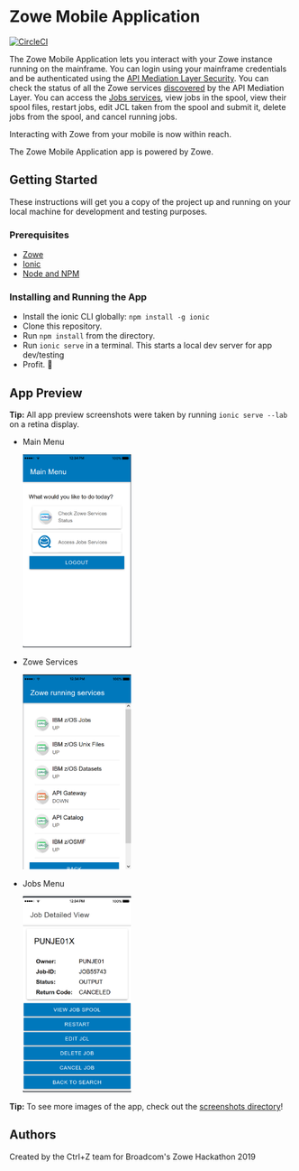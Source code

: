 # Zowe Mobile Application

[![CircleCI](https://circleci.com/gh/zowe/zowe-on-the-go.svg?style=svg)](https://circleci.com/gh/zowe/zowe-on-the-go)

The Zowe Mobile Application lets you interact with your Zowe instance running on the mainframe. You can login using your mainframe credentials and be authenticated using the [API Mediation Layer Security](https://docs.zowe.org/v1-3-x/extend/extend-apiml/api-mediation-security.html). You can check the status of all the Zowe services [discovered](https://docs.zowe.org/v1-3-x/getting-started/overview.html#api-mediation-layer) by the API Mediation Layer. You can access the [Jobs services](https://docs.zowe.org/v1-3-x/getting-started/overview.html#z-os-services), view jobs in the spool, view their spool files, restart jobs, edit JCL taken from the spool and submit it, delete jobs from the spool, and cancel running jobs. 

Interacting with Zowe from your mobile is now within reach.

The Zowe Mobile Application app is powered by Zowe.

## Getting Started

These instructions will get you a copy of the project up and running on your local machine for development and testing purposes.

### Prerequisites

* [Zowe](https://www.zowe.org/)
* [Ionic](https://ionicframework.com/)
* [Node and NPM](https://nodejs.org/)

### Installing and Running the App

* Install the ionic CLI globally: `npm install -g ionic`
* Clone this repository.
* Run `npm install` from the directory.
* Run `ionic serve` in a terminal. This starts a local dev server for app dev/testing
* Profit. :tada:

## App Preview

**Tip:** All app preview screenshots were taken by running `ionic serve --lab` on a retina display.

- Main Menu

  <img src="resources/mobile%20screenshots/main%20menu.PNG" alt="Main Menu" width="40%" height="40%">

- Zowe Services

  <img src="resources/mobile%20screenshots/Zowe%20Services.PNG" alt="Zowe Services" width="40%" height="40%">

- Jobs Menu

  <img src="resources/mobile%20screenshots/Jobs%20Detailed%20View.PNG" alt="Detailed Jobs" width="40%" height="40%">

**Tip:** To see more images of the app, check out the [screenshots directory](/resources/mobile%20screenshots)!

## Authors

Created by the Ctrl+Z team for Broadcom's Zowe Hackathon 2019
